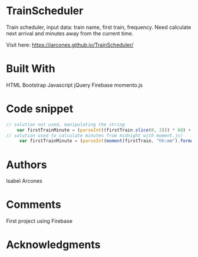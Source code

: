 # TrainScheduler

Train scheduler, input data: train name, first train, frequency.
Need calculate next arrival and minutes away from the current time.

Visit here: https://iarcones.github.io/TrainScheduler/

# Built With
HTML Bootstrap Javascript jQuery  Firebase momento.js

# Code snippet

```javascript
// solution not used, manipulating the string
    var firstTrainMinute = (parseInt((firstTrain.slice(0, 2))) * 60) + parseInt(firstTrain.slice(3, 5));
// solution used to calculate minutes from midnight with moment.js)
     var firstTrainMinute = (parseInt(moment(firstTrain, "hh:mm").format("HH")) * 60) + parseInt(moment(firstTrain, "hh:mm").format("mm"));

```
# Authors
Isabel Arcones

# Comments
First project using Firebase

# Acknowledgments
